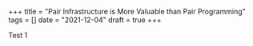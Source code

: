 +++
title = "Pair Infrastructure is More Valuable than Pair Programming"
tags = []
date = "2021-12-04"
draft = true
+++

Test 1
